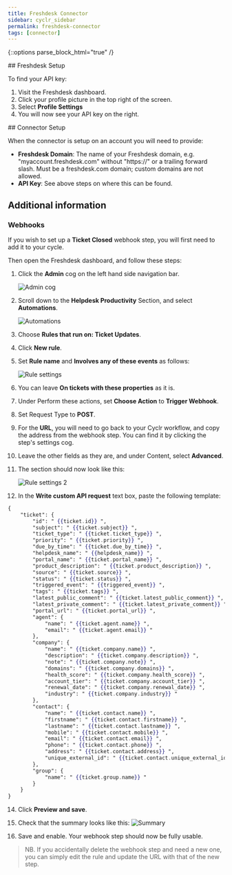 ```yaml
---
title: Freshdesk Connector
sidebar: cyclr_sidebar
permalink: freshdesk-connector
tags: [connector]
---
```

{::options parse_block_html="true" /}
<section class="card">
## Freshdesk Setup

To find your API key:

1. Visit the Freshdesk dashboard.
2. Click your profile picture in the top right of the screen.
3. Select **Profile Settings**
4. You will now see your API key on the right.



</section>
<section class="card">
## Connector Setup

When the connector is setup on an account you will need to provide:
* **Freshdesk Domain**: The name of your Freshdesk domain, e.g. "myaccount.freshdesk.com" without "https://" or a trailing forward slash.  Must be a freshdesk.com domain; custom domains are not allowed.
* **API Key**: See above steps on where this can be found.


</section>
<section class="card">

## Additional information

### Webhooks

If you wish to set up a **Ticket Closed** webhook step, you will first need to add it to your cycle.

Then open the Freshdesk dashboard, and follow these steps:


1. Click the **Admin** cog on the left hand side navigation bar.
    
    ![Admin cog](./images/cog.png)
2. Scroll down to the **Helpdesk Productivity** Section, and select **Automations**.

    ![Automations](./images/automations.png)
3. Choose **Rules that run on: Ticket Updates**.
4. Click **New rule**.
5. Set **Rule name** and **Involves any of these events** as follows:

    ![Rule settings](./images/rule_settings.png)
6. You can leave **On tickets with these properties** as it is.
9. Under Perform these actions, set **Choose Action** to **Trigger Webhook**.
10. Set Request Type to **POST**.
11. For the **URL**, you will need to go back to your Cyclr workflow, and copy the address from the webhook step.  You can find it by clicking the step's settings cog.
12. Leave the other fields as they are, and under Content, select **Advanced**.
13. The section should now look like this:

    ![Rule settings 2](./images/rule_settings2.png)
13. In the **Write custom API request** text box, paste the following template:
<!-- {% raw %} -->
```handlebars
{
	"ticket": {
		"id": " {{ticket.id}} ",
		"subject": " {{ticket.subject}} ",
		"ticket_type": " {{ticket.ticket_type}} ",
		"priority": " {{ticket.priority}} ",
		"due_by_time": " {{ticket.due_by_time}} ",
		"helpdesk_name": " {{helpdesk_name}} ",
		"portal_name": " {{ticket.portal_name}} ",
		"product_description": " {{ticket.product_description}} ",
		"source": " {{ticket.source}} ",
		"status": " {{ticket.status}} ",
		"triggered_event": " {{triggered_event}} ",
		"tags": " {{ticket.tags}} ",
		"latest_public_comment": " {{ticket.latest_public_comment}} ",
		"latest_private_comment": " {{ticket.latest_private_comment}} ",
		"portal_url": " {{ticket.portal_url}} ",
		"agent": {
			"name": " {{ticket.agent.name}} ",
			"email": " {{ticket.agent.email}} "
		},
		"company": {
			"name": " {{ticket.company.name}} ",
			"description": " {{ticket.company.description}} ",
			"note": " {{ticket.company.note}} ",
			"domains": " {{ticket.company.domains}} ",
			"health_score": " {{ticket.company.health_score}} ",
			"account_tier": " {{ticket.company.account_tier}} ",
			"renewal_date": " {{ticket.company.renewal_date}} ",
			"industry": " {{ticket.company.industry}} "
		},
		"contact": {
			"name": " {{ticket.contact.name}} ",
			"firstname": " {{ticket.contact.firstname}} ",
			"lastname": " {{ticket.contact.lastname}} ",
			"mobile": " {{ticket.contact.mobile}} ",
			"email": " {{ticket.contact.email}} ",
			"phone": " {{ticket.contact.phone}} ",
			"address": " {{ticket.contact.address}} ",
			"unique_external_id": " {{ticket.contact.unique_external_id}} "
		},
		"group": {
			"name": " {{ticket.group.name}} "
		}
	}
}
```
<!-- {% endraw %} -->
14. Click **Preview and save**.
15. Check that the summary looks like this:
    ![Summary](./images/summary.png)

16. Save and enable.  Your webhook step should now be fully usable.

> NB. If you accidentally delete the webhook step and need a new one, you can simply edit the rule and update the URL with that of the new step.

</section>
